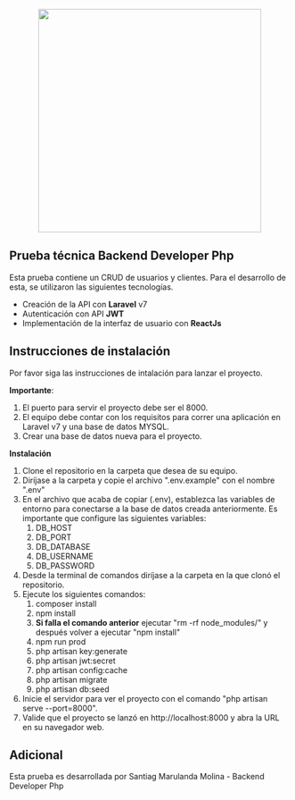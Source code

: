 <p align="center"><img src="https://res.cloudinary.com/dtfbvvkyp/image/upload/v1566331377/laravel-logolockup-cmyk-red.svg" width="400"></p>

## Prueba técnica Backend Developer Php

Esta prueba contiene un CRUD de usuarios y clientes. Para el desarrollo de esta, se utilizaron las siguientes tecnologías.

- Creación de la API con **Laravel** v7
- Autenticación con API **JWT**
- Implementación de la interfaz de usuario con **ReactJs**

## Instrucciones de instalación

Por favor siga las instrucciones de intalación para lanzar el proyecto. 

**Importante**: 
1. El puerto para servir el proyecto debe ser el 8000.
2. El equipo debe contar con los requisitos para correr una aplicación en Laravel v7 y una base de datos MYSQL. 
3. Crear una base de datos nueva para el proyecto.

**Instalación**
1. Clone el repositorio en la carpeta que desea de su equipo.
2. Diríjase a la carpeta y copie el archivo ".env.example" con el nombre ".env"
3. En el archivo que acaba de copiar (.env), establezca las variables de entorno para conectarse a la base de datos creada anteriormente. Es importante que configure las siguientes variables:
    1. DB_HOST
    2. DB_PORT
    3. DB_DATABASE
    4. DB_USERNAME
    5. DB_PASSWORD
4. Desde la terminal de comandos diríjase a la carpeta en la que clonó el repositorio.
5. Ejecute los siguientes comandos:
    1. composer install
    2. npm install
    3. **Si falla el comando anterior** ejecutar "rm -rf node_modules/" y después volver a ejecutar "npm install" 
    4. npm run prod
    5. php artisan key:generate
    6. php artisan jwt:secret
    7. php artisan config:cache
    8. php artisan migrate
    9. php artisan db:seed
6. Inicie el servidor para ver el proyecto con el comando "php artisan serve --port=8000". 
7. Valide que el proyecto se lanzó en http://localhost:8000 y abra la URL en su navegador web.


## Adicional

Esta prueba es desarrollada por Santiag Marulanda Molina - Backend Developer Php
